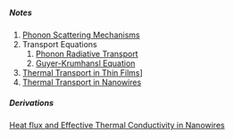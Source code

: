 ##### Notes
1. [Phonon Scattering Mechanisms](Phonon%20Scattering%20Mechanisms.md)
2. Transport Equations
	1. [Phonon Radiative Transport](Phonon%20Radiative%20Transport.md)
	2. [Guyer-Krumhansl Equation](Guyer-Krumhansl%20Equation.md)
3. [Thermal Transport in Thin Films](Thermal%20Transport%20in%20Thin%20Films.md)]
4. [Thermal Transport in Nanowires](Thermal%20Transport%20in%20Nanowires.md)

##### Derivations
[Heat flux and Effective Thermal Conductivity in Nanowires](Nanowire%20Derivation.pdf)
